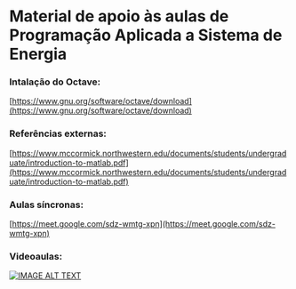 # Material de apoio às aulas de Programação Aplicada a Sistema de Energia

### Intalação do Octave: 

[https://www.gnu.org/software/octave/download](https://www.gnu.org/software/octave/download)

### Referências externas: 

[https://www.mccormick.northwestern.edu/documents/students/undergraduate/introduction-to-matlab.pdf](https://www.mccormick.northwestern.edu/documents/students/undergraduate/introduction-to-matlab.pdf)

<!--- 
[https://www.mathworks.com/academia/courseware/introduction-to-matlab.html](https://www.mathworks.com/academia/courseware/introduction-to-matlab.html)
--->

### Aulas síncronas:
[https://meet.google.com/sdz-wmtg-xpn](https://meet.google.com/sdz-wmtg-xpn)

### Videoaulas:
[![IMAGE ALT TEXT](http://img.youtube.com/vi/Ii5ZxUsAMt4/0.jpg)](https://www.youtube.com/watch?v=Ii5ZxUsAMt4)
